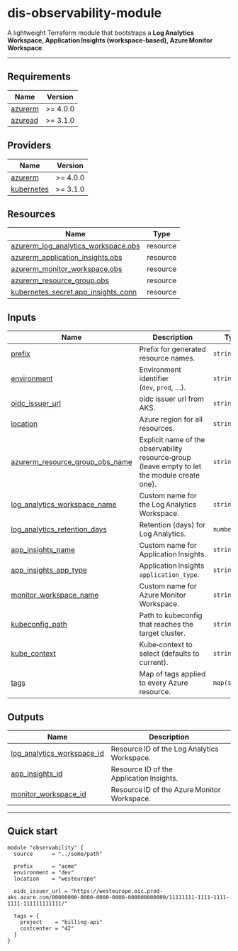 # dis-observability-module

A lightweight Terraform module that bootstraps a **Log Analytics Workspace, Application Insights (workspace‑based), Azure Monitor Workspace**.

---

## Requirements

| Name | Version |
|------|---------|
| <a name="requirement_azurerm"></a> [azurerm](#requirement_azurerm) | >= 4.0.0 |
| <a name="requirement_azuread"></a> [azuread](#requirement_azuread) | >= 3.1.0 |

## Providers

| Name | Version |
|------|---------|
| <a name="provider_azurerm"></a> [azurerm](#provider_azurerm) | >= 4.0.0 |
| <a name="provider_azuread"></a> [kubernetes](#provider_azuread) | >= 3.1.0 |

## Resources

| Name | Type |
|------|------|
| [azurerm_log_analytics_workspace.obs](https://registry.terraform.io/providers/hashicorp/azurerm/latest/docs/resources/log_analytics_workspace) | resource |
| [azurerm_application_insights.obs](https://registry.terraform.io/providers/hashicorp/azurerm/latest/docs/resources/application_insights) | resource |
| [azurerm_monitor_workspace.obs](https://registry.terraform.io/providers/hashicorp/azurerm/latest/docs/resources/monitor_workspace) | resource |
| [azurerm_resource_group.obs](https://registry.terraform.io/providers/hashicorp/azurerm/latest/docs/resources/resource_group) | resource |
| [kubernetes_secret.app_insights_conn](https://registry.terraform.io/providers/hashicorp/kubernetes/latest/docs/resources/secret) | resource |

## Inputs

| Name | Description | Type | Default | Required |
|------|-------------|------|---------|:--------:|
| <a name="input_prefix"></a> [prefix](#input_prefix) | Prefix for generated resource names. | `string` | `""` | **yes** |
| <a name="input_environment"></a> [environment](#input_environment) | Environment identifier (`dev`, `prod`, …). | `string` | `""` | **yes** |
| <a name="input_oidc_issuer_url"></a> [oidc_issuer_url](#input_oidc_issuer_url) | oidc issuer url from AKS. | `string` | `""` | **yes** |
| <a name="input_location"></a> [location](#input_location) | Azure region for all resources. | `string` | `"norwayeast"` | no |
| <a name="input_azurerm_resource_group_obs_name"></a> [azurerm_resource_group_obs_name](#input_azurerm_resource_group_obs_name) | Explicit name of the observability resource‑group (leave empty to let the module create one). | `string` | `""` | no |
| <a name="input_log_analytics_workspace_name"></a> [log_analytics_workspace_name](#input_log_analytics_workspace_name) | Custom name for the Log Analytics Workspace. | `string` | `""` | no |
| <a name="input_log_analytics_retention_days"></a> [log_analytics_retention_days](#input_log_analytics_retention_days) | Retention (days) for Log Analytics. | `number` | `30` | no |
| <a name="input_app_insights_name"></a> [app_insights_name](#input_app_insights_name) | Custom name for Application Insights. | `string` | `""` | no |
| <a name="input_app_insights_app_type"></a> [app_insights_app_type](#input_app_insights_app_type) | Application Insights `application_type`. | `string` | `"web"` | no |
| <a name="input_monitor_workspace_name"></a> [monitor_workspace_name](#input_monitor_workspace_name) | Custom name for Azure Monitor Workspace. | `string` | `""` | no |
| <a name="input_kubeconfig_path"></a> [kubeconfig_path](#input_kubeconfig_path) | Path to kubeconfig that reaches the target cluster. | `string` | `"~/.kube/config"` | no |
| <a name="input_kube_context"></a> [kube_context](#input_kube_context) | Kube‑context to select (defaults to current). | `string` | `""` | no |
| <a name="input_tags"></a> [tags](#input_tags) | Map of tags applied to every Azure resource. | `map(string)` | `{}` | no |

## Outputs

| Name | Description |
|------|-------------|
| <a name="output_log_analytics_workspace_id"></a> [log_analytics_workspace_id](#output_log_analytics_workspace_id) | Resource ID of the Log Analytics Workspace. |
| <a name="output_app_insights_id"></a> [app_insights_id](#output_app_insights_id) | Resource ID of the Application Insights. |
| <a name="output_monitor_workspace_id"></a> [monitor_workspace_id](#output_monitor_workspace_id) | Resource ID of the Azure Monitor Workspace. |

---

## Quick start

```hcl
module "observability" {
  source      = "../some/path"

  prefix      = "acme"
  environment = "dev"
  location    = "westeurope"

  oidc_issuer_url = "https://westeurope.oic.prod-aks.azure.com/00000000-0000-0000-0000-000000000000/11111111-1111-1111-1111-111111111111/"

  tags = {
    project    = "billing-api"
    costcenter = "42"
  }
}
